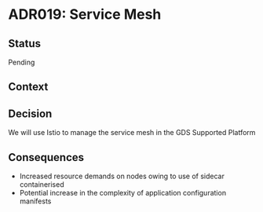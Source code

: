 # ADR019: Service Mesh

## Status

Pending

## Context

## Decision

We will use Istio to manage the service mesh in the GDS Supported Platform

## Consequences

- Increased resource demands on nodes owing to use of sidecar containerised
- Potential increase in the complexity of application configuration manifests
